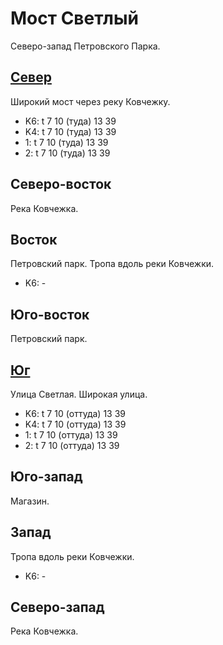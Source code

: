 # Мост Светлый

Северо-запад Петровского Парка.

## [Север](./10380075.md)

Широкий мост через реку Ковчежку.

* K6:   t
        7   10 (туда)   13  39
* K4:   t
        7   10 (туда)   13  39
* 1:    t
        7   10 (туда)   13  39
* 2:    t
        7   10 (туда)   13  39

## Северо-восток

Река Ковчежка.

## Восток

Петровский парк.
Тропа вдоль реки Ковчежки.

* K6:   -

## Юго-восток

Петровский парк.

## [Юг](./10380080.md)

Улица Светлая.
Широкая улица.

* K6:   t
        7   10 (оттуда) 13  39
* K4:   t
        7   10 (оттуда) 13  39
* 1:    t
        7   10 (оттуда) 13  39
* 2:    t
        7   10 (оттуда) 13  39

## Юго-запад

Магазин.

## Запад

Тропа вдоль реки Ковчежки.

* K6:   -

## Северо-запад

Река Ковчежка.
